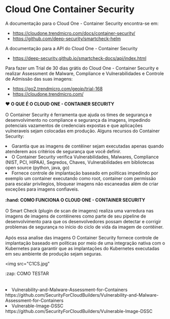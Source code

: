 # Cloud One Container Security

A documentação para o Cloud One - Container Security encontra-se em:
* https://cloudone.trendmicro.com/docs/container-security/
* https://github.com/deep-security/smartcheck-helm

A documentação para a API do Cloud One - Container Security
* https://deep-security.github.io/smartcheck-docs/api/index.html

Para fazer um Trial de 30 dias grátis do Cloud One - Container Security e realizar Assessment de Malware, Compliance e Vulnerabilidades e Controle de Admissão das suas imagens:
* https://go2.trendmicro.com/geoip/trial-168
* https://cloudone.trendmicro.com/

<b><summary>:heart: O QUE É O CLOUD ONE - CONTAINER SECURITY </summary></b>
<br/>
O Container Security é ferramenta que ajuda os times de segurança e desenvolvimento no compliance e segurança da imagens, impedindo potenciais vazamentos de credenciais expostas e que aplicações vulneraveis sejam colocadas em produção. Alguns recursos do Container Security:
<li> Garantia que as imagens de contêiner sejam executadas apenas quando atenderem aos critérios de segurança que você definir.</li>
<li> O Container Security verifica Vulnerabilidades, Malwares, Compliance (NIST, PCI, HIPAA), Segredos, Chaves, Vulnerabilidades em bibliotecas open source (python, java, go) <li> Fornece controle de implantação baseado em políticas impedindo por exemplo um container executando como root, container com permissão para escalar privilegios, bloquear 
imagens não escaneadas além de criar exceções para imagens confiaveis.
<br/>
<br/>
<b><summary>:hand: COMO FUNCIONA O CLOUD ONE - CONTAINER SECURITY</summary></b>
<br/> 
O Smart Check (plugin de scan de imagens) realiza uma varredura nas imagens de imagens de contêineres como parte de seu pipeline de desenvolvimento para que os desenvolvedores possam detectar e corrigir problemas de segurança no início do ciclo de vida da imagem de contêiner. 
<br/>
<br/>
Após essa analise das imagens O Container Security fornece controle de implantação baseado em políticas por meio de uma integração nativa com o Kubernetes para garantir que as implantações do Kubernetes executadas em seu ambiente de produção sejam seguras.

<img src="C1CS.jpg"</img>
<br/>
<summary>:zap: COMO TESTAR <summary>
<br/>
<br/>
<li/>Vulnerability-and-Malware-Assessment-for-Containers https://github.com/SecurityForCloudBuilders/Vulnerability-and-Malware-Assessment-for-Containers </li>
<li>Vulnerable-Image-DSSC https://github.com/SecurityForCloudBuilders/Vulnerable-Image-DSSC</li>
